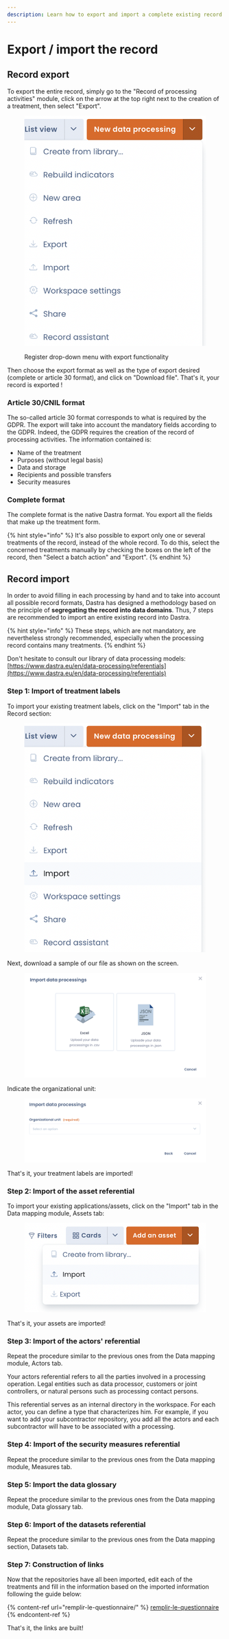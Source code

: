 ```yaml
---
description: Learn how to export and import a complete existing record into Dastra.
---
```


# Export / import the record

## Record export

To export the entire record, simply go to the "Record of processing activities" module, click on the arrow at the top right next to the creation of a treatment, then select "Export".

<figure><img src="../../.gitbook/assets/Capture d’écran 2023-01-30 à 11.12.33 (1).png" alt=""><figcaption><p>Register drop-down menu with export functionality</p></figcaption></figure>

Then choose the export format as well as the type of export desired (complete or article 30 format), and click on "Download file". That's it, your record is exported !

### Article 30/CNIL format

The so-called article 30 format corresponds to what is required by the GDPR. The export will take into account the mandatory fields according to the GDPR. Indeed, the GDPR requires the creation of the record of processing activities. The information contained is:

* Name of the treatment&#x20;
* Purposes (without legal basis)&#x20;
* Data and storage&#x20;
* Recipients and possible transfers&#x20;
* Security measures

### Complete format

The complete format is the native Dastra format. You export all the fields that make up the treatment form.

{% hint style="info" %}
It's also possible to export only one or several treatments of the record, instead of the whole record. To do this, select the concerned treatments manually by checking the boxes on the left of the record, then "Select a batch action" and "Export".
{% endhint %}

## Record import

In order to avoid filling in each processing by hand and to take into account all possible record formats, Dastra has designed a methodology based on the principle of **segregating the record into data domains**. Thus, 7 steps are recommended to import an entire existing record into Dastra.

{% hint style="info" %}
These steps, which are not mandatory, are nevertheless strongly recommended, especially when the processing record contains many treatments.
{% endhint %}

Don't hesitate to consult our library of data processing models: [https://www.dastra.eu/en/data-processing/referentials](https://www.dastra.eu/en/data-processing/referentials)

### Step 1: Import of treatment labels

To import your existing treatment labels, click on the "Import" tab in the Record section:

<figure><img src="../../.gitbook/assets/Capture d’écran 2023-01-30 à 11.27.32.png" alt=""><figcaption></figcaption></figure>

Next, download a sample of our file as shown on the screen.

<figure><img src="../../.gitbook/assets/Capture d’écran 2023-01-30 à 11.31.36.png" alt=""><figcaption></figcaption></figure>

Indicate the organizational unit:

<figure><img src="../../.gitbook/assets/Capture d’écran 2023-01-30 à 11.32.35.png" alt=""><figcaption></figcaption></figure>

That's it, your treatment labels are imported!

### Step 2: Import of the asset referential

To import your existing applications/assets, click on the "Import" tab in the Data mapping module, Assets tab:

<figure><img src="../../.gitbook/assets/Capture d’écran 2023-01-30 à 11.40.35.png" alt=""><figcaption></figcaption></figure>

That's it, your assets are imported!

### Step 3: Import of the actors' referential

Repeat the procedure similar to the previous ones from the Data mapping module, Actors tab.

Your actors referential refers to all the parties involved in a processing operation. Legal entities such as data processor, customers or joint controllers, or natural persons such as processing contact persons.&#x20;

This referential serves as an internal directory in the workspace. For each actor, you can define a type that characterizes him. For example, if you want to add your subcontractor repository, you add all the actors and each subcontractor will have to be associated with a processing.

### Step 4: Import of the security measures referential

Repeat the procedure similar to the previous ones from the Data mapping module, Measures tab.

### Step 5: Import the data glossary

Repeat the procedure similar to the previous ones from the Data mapping module, Data glossary tab.

### Step 6: Import of the datasets referential

Repeat the procedure similar to the previous ones from the Data mapping section, Datasets tab.

### Step 7: Construction of links

Now that the repositories have all been imported, edit each of the treatments and fill in the information based on the imported information following the guide below:

{% content-ref url="remplir-le-questionnaire/" %}
[remplir-le-questionnaire](remplir-le-questionnaire/)
{% endcontent-ref %}

That's it, the links are built!
